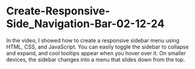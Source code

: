 # Create-Responsive-Side_Navigation-Bar-02-12-24

In the video, I showed how to create a responsive sidebar menu using HTML, CSS, and JavaScript. You can easily toggle the sidebar to collapse and expand, and cool tooltips appear when you hover over it. On smaller devices, the sidebar changes into a menu that slides down from the top.
